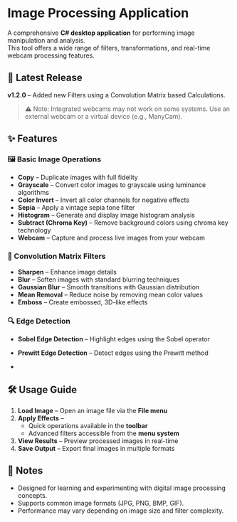 ﻿# Image Processing Application

A comprehensive **C# desktop application** for performing image manipulation and analysis.  
This tool offers a wide range of filters, transformations, and real-time webcam processing features.



## 🚀 Latest Release
**v1.2.0** – Added new Filters using a Convolution Matrix based Calculations.
> ⚠️ Note: Integrated webcams may not work on some systems. Use an external webcam or a virtual device (e.g., ManyCam).  



## ✨ Features
### 🖼 Basic Image Operations
- **Copy** – Duplicate images with full fidelity  
- **Grayscale** – Convert color images to grayscale using luminance algorithms  
- **Color Invert** – Invert all color channels for negative effects  
- **Sepia** – Apply a vintage sepia tone filter  
- **Histogram** – Generate and display image histogram analysis  
- **Subtract (Chroma Key)** – Remove background colors using chroma key technology  
- **Webcam** – Capture and process live images from your webcam  

### 🎨 Convolution Matrix Filters
- **Sharpen** – Enhance image details  
- **Blur** – Soften images with standard blurring techniques  
- **Gaussian Blur** – Smooth transitions with Gaussian distribution  
- **Mean Removal** – Reduce noise by removing mean color values  
- **Emboss** – Create embossed, 3D-like effects  

### 🔍 Edge Detection
- **Sobel Edge Detection** – Highlight edges using the Sobel operator  
- **Prewitt Edge Detection** – Detect edges using the Prewitt method  


- 
## 🛠 Usage Guide
1. **Load Image** – Open an image file via the **File menu**  
2. **Apply Effects** –  
   - Quick operations available in the **toolbar**  
   - Advanced filters accessible from the **menu system**  
3. **View Results** – Preview processed images in real-time  
4. **Save Output** – Export final images in multiple formats  



## 📌 Notes
- Designed for learning and experimenting with digital image processing concepts.  
- Supports common image formats (JPG, PNG, BMP, GIF).  
- Performance may vary depending on image size and filter complexity.  